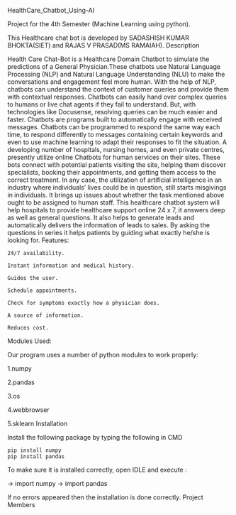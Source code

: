 HealthCare_Chatbot_Using-AI

Project for the 4th Semester (Machine Learning using python).

This Healthcare chat bot is developed by SADASHISH KUMAR BHOKTA(SIET) and RAJAS V PRASAD(MS RAMAIAH).
Description

Health Care Chat-Bot is a Healthcare Domain Chatbot to simulate the predictions of a General Physician.These chatbots use Natural Language Processing (NLP) and Natural Language Understanding (NLU) to make the conversations and engagement feel more human. With the help of NLP, chatbots can understand the context of customer queries and provide them with contextual responses. Chatbots can easily hand over complex queries to humans or live chat agents if they fail to understand. But, with technologies like Docusense, resolving queries can be much easier and faster. Chatbots are programs built to automatically engage with received messages. Chatbots can be programmed to respond the same way each time, to respond differently to messages containing certain keywords and even to use machine learning to adapt their responses to fit the situation. A developing number of hospitals, nursing homes, and even private centres, presently utilize online Chatbots for human services on their sites. These bots connect with potential patients visiting the site, helping them discover specialists, booking their appointments, and getting them access to the correct treatment. In any case, the utilization of artificial intelligence in an industry where individuals’ lives could be in question, still starts misgivings in individuals. It brings up issues about whether the task mentioned above ought to be assigned to human staff. This healthcare chatbot system will help hospitals to provide healthcare support online 24 x 7, it answers deep as well as general questions. It also helps to generate leads and automatically delivers the information of leads to sales. By asking the questions in series it helps patients by guiding what exactly he/she is looking for.
Features:

    24/7 availability.

    Instant information and medical history.

    Guides the user.

    Schedule appointments.

    Check for symptoms exactly how a physician does.

    A source of information.

    Reduces cost.

Modules Used:

Our program uses a number of python modules to work properly:

1.numpy

2.pandas

3.os

4.webbrowser

5.sklearn
Installation

Install the following package by typing the following in CMD

    pip install numpy
    pip install pandas

To make sure it is installed correctly, open IDLE and execute :

-> import numpy -> import pandas

If no errors appeared then the installation is done correctly.
Project Members
